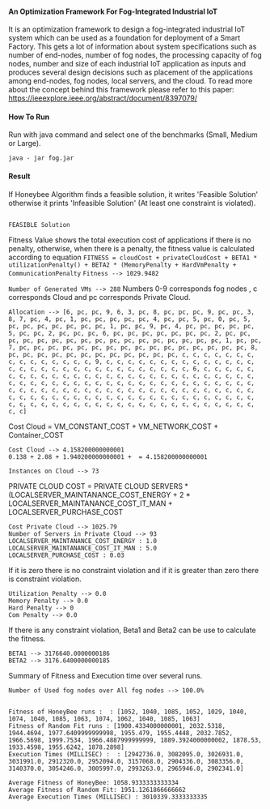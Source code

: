 #### An Optimization Framework For Fog-Integrated Industrial IoT

It is an optimization framework to design a fog-integrated industrial IoT system which can be used as a foundation for deployment of a Smart Factory. This gets a lot of information about system specifications such as number of end-nodes, number of fog nodes, the processing capacity of fog nodes, number and size of each industrial IoT application as inputs and produces several design decisions such as placement of the applications among end-nodes, fog nodes, local servers, and the cloud. To read more about the concept behind this framework please refer to this paper: 
https://ieeexplore.ieee.org/abstract/document/8397079/

#### How To Run
Run with java command and select one of the benchmarks (Small, Medium or Large).

```java - jar fog.jar```

#### Result
If Honeybee Algorithm finds a feasible solution, it writes 'Feasible Solution' otherwise it prints 'Infeasible Solution' (At least one constraint is violated).
```

FEASIBLE Solution
```

Fitness Value shows the total execution cost of applications if there is no penalty, otherwise, when there is a penalty, the fitness value is calculated according to equation `FITNESS = cloudCost + privateCloudCost + BETA1 * utilizationPenalty() + BETA2 * (MemoryPenalty + HardVmPenalty + CommunicationPenalty`
```Fitness --> 1029.9482```

```Number of Generated VMs --> 288```
Numbers 0-9 corresponds fog nodes , c corresponds Cloud and pc corresponds Private Cloud. 
```
Allocation --> [6, pc, pc, 9, 6, 3, pc, 8, pc, pc, pc, 9, pc, pc, 3, 8, 7, pc, 4, pc, 1, pc, pc, pc, pc, pc, 4, pc, pc, 5, pc, 0, pc, 5, pc, pc, pc, pc, pc, pc, pc, 1, pc, pc, 9, pc, 4, pc, pc, pc, pc, pc, 5, pc, pc, 2, pc, pc, pc, 6, pc, pc, pc, pc, pc, pc, pc, 2, pc, pc, pc, pc, pc, pc, pc, pc, pc, pc, pc, pc, pc, pc, pc, pc, pc, 1, pc, pc, 7, pc, pc, pc, pc, pc, pc, pc, pc, pc, pc, pc, pc, pc, pc, pc, pc, 8, pc, pc, pc, pc, pc, pc, pc, pc, pc, pc, pc, pc, c, c, c, c, c, c, c, c, c, c, c, c, c, c, c, 9, c, c, c, c, c, c, c, c, c, c, c, c, c, c, c, c, c, c, c, c, c, c, c, c, c, c, c, c, c, c, c, 6, c, c, c, c, c, c, c, c, c, c, c, c, c, c, c, c, c, c, c, c, c, c, c, c, c, c, c, c, c, c, c, c, c, c, c, c, c, c, c, c, c, c, c, c, c, c, c, c, c, c, c, c, c, c, c, c, c, c, c, c, c, c, c, c, c, c, c, c, c, c, c, c, c, c, c, c, c, c, c, c, c, c, c, c, c, c, c, c, c, c, c, c, c, c, c, c, c, c, c, c, c, c, c, c, c, c, c, c, c, c, c, c, c, c, c, c, c, c, c, c, c, c]
```
Cost Cloud = VM_CONSTANT_COST + VM_NETWORK_COST + Container_COST 
```
Cost Cloud --> 4.158200000000001
0.138 + 2.08 + 1.940200000000001 +  = 4.158200000000001

Instances on Cloud --> 73
```

PRIVATE CLOUD COST  = PRIVATE CLOUD SERVERS * (LOCALSERVER_MAINTANANCE_COST_ENERGY + 2 * LOCALSERVER_MAINTANANCE_COST_IT_MAN + LOCALSERVER_PURCHASE_COST
```
Cost Private Cloud --> 1025.79
Number of Servers in Private Cloud --> 93
LOCALSERVER_MAINTANANCE_COST_ENERGY : 1.0
LOCALSERVER_MAINTANANCE_COST_IT_MAN : 5.0
LOCALSERVER_PURCHASE_COST : 0.03
```

If it is zero there is no constraint violation and if it is greater than zero there is constraint violation.
```
Utilization Penalty --> 0.0
Memory Penalty --> 0.0
Hard Penalty --> 0
Com Penalty --> 0.0
```

If there is any constraint violation, Beta1 and Beta2 can be use to calculate the fitness.
```
BETA1 --> 3176640.0000000186
BETA2 --> 3176.6400000000185
```

Summary of Fitness and Execution time over several runs.
```
Number of Used fog nodes over All fog nodes --> 100.0%


Fitness of HoneyBee runs :  : [1052, 1040, 1085, 1052, 1029, 1040, 1074, 1040, 1085, 1063, 1074, 1062, 1040, 1085, 1063]
Fitness of Random Fit runs : [1900.4334000000001, 2032.5318, 1944.4694, 1977.6409999999998, 1955.479, 1955.4448, 2032.7852, 1966.5698, 1999.7534, 1966.4887999999999, 1889.3924000000002, 1878.53, 1933.4598, 1955.6242, 1878.2898]
Execution Times (MILLISEC) :  : [2942736.0, 3082095.0, 3026931.0, 3031991.0, 2912320.0, 2952094.0, 3157068.0, 2904336.0, 3083356.0, 3140370.0, 3054246.0, 3005997.0, 2993263.0, 2965946.0, 2902341.0]

Average Fitness of HoneyBee: 1058.9333333333334
Average Fitness of Random Fit: 1951.1261866666662
Average Execution Times (MILLISEC) : 3010339.3333333335
```